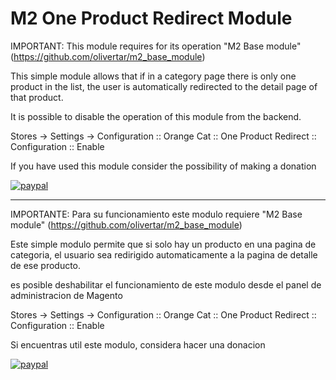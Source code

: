 # M2 One Product Redirect Module
IMPORTANT: This module requires for its operation "M2 Base module" (https://github.com/olivertar/m2_base_module)

This simple module allows that if in a category page there is only one product in the list, the user is automatically redirected to the detail page of that product.

It is possible to disable the operation of this module from the backend.

Stores -> Settings -> Configuration :: Orange Cat :: One Product Redirect :: Configuration :: Enable

If you have used this module consider the possibility of making a donation

[![paypal](https://www.paypalobjects.com/en_US/i/btn/btn_donateCC_LG.gif)](https://www.paypal.com/cgi-bin/webscr?cmd=_s-xclick&hosted_button_id=BJGDM4EZMETKQ)


-----------------------

IMPORTANTE: Para su funcionamiento este modulo requiere "M2 Base module" (https://github.com/olivertar/m2_base_module)

Este simple modulo permite que si solo hay un producto en una pagina de categoria, el usuario sea redirigido automaticamente a la pagina de detalle de ese producto.

es posible deshabilitar el funcionamiento de este modulo desde el panel de administracion de Magento

Stores -> Settings -> Configuration :: Orange Cat :: One Product Redirect :: Configuration :: Enable

Si encuentras util este modulo, considera hacer una donacion

[![paypal](https://www.paypalobjects.com/en_US/i/btn/btn_donateCC_LG.gif)](https://www.paypal.com/cgi-bin/webscr?cmd=_s-xclick&hosted_button_id=BJGDM4EZMETKQ)


